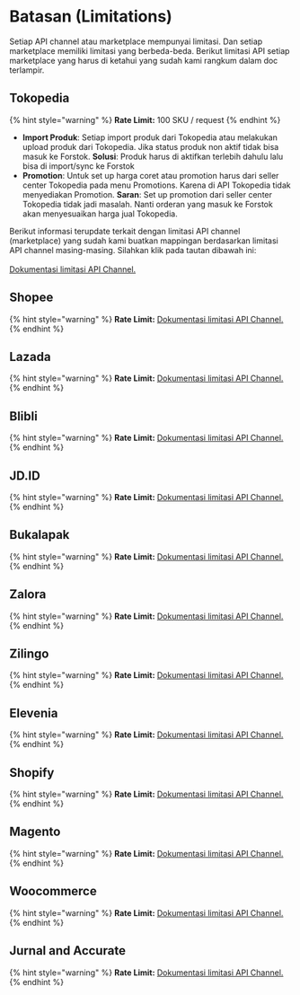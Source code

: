 # Batasan (Limitations)

Setiap API channel atau marketplace mempunyai limitasi. Dan setiap marketplace memiliki limitasi yang berbeda-beda. Berikut limitasi API setiap marketplace yang harus di ketahui yang sudah kami rangkum dalam doc terlampir.

## Tokopedia

{% hint style="warning" %}
**Rate Limit:** 100 SKU / request
{% endhint %}

* **Import Produk**: Setiap import produk dari Tokopedia atau melakukan upload produk dari Tokopedia. Jika status produk non aktif tidak bisa masuk ke Forstok.  **Solusi**: Produk harus di aktifkan terlebih dahulu lalu bisa di import/sync ke Forstok
* **Promotion**: Untuk set up harga coret atau promotion harus dari seller center Tokopedia pada menu Promotions. Karena di API Tokopedia tidak menyediakan Promotion. **Saran**: Set up promotion dari seller center Tokopedia tidak jadi masalah. Nanti orderan yang masuk ke Forstok akan menyesuaikan harga jual Tokopedia.

Berikut informasi terupdate terkait dengan limitasi API channel (marketplace) yang sudah kami buatkan mappingan berdasarkan limitasi API channel masing-masing. Silahkan klik pada tautan dibawah ini:\
\
[Dokumentasi limitasi API Channel.](https://docs.google.com/spreadsheets/d/1N38sX9c57xPJ5o\_2T8Qv8cr41tuHhO\_L1I2T0QHjCiI/edit#gid=107739805)

## Shopee

{% hint style="warning" %}
**Rate Limit:** [Dokumentasi limitasi API Channel.](https://docs.google.com/spreadsheets/d/1N38sX9c57xPJ5o\_2T8Qv8cr41tuHhO\_L1I2T0QHjCiI/edit#gid=107739805)
{% endhint %}

## Lazada

{% hint style="warning" %}
**Rate Limit:** [Dokumentasi limitasi API Channel.](https://docs.google.com/spreadsheets/d/1N38sX9c57xPJ5o\_2T8Qv8cr41tuHhO\_L1I2T0QHjCiI/edit#gid=107739805)
{% endhint %}

## Blibli

{% hint style="warning" %}
**Rate Limit:** [Dokumentasi limitasi API Channel.](https://docs.google.com/spreadsheets/d/1N38sX9c57xPJ5o\_2T8Qv8cr41tuHhO\_L1I2T0QHjCiI/edit#gid=107739805)
{% endhint %}

## JD.ID

{% hint style="warning" %}
**Rate Limit:** [Dokumentasi limitasi API Channel.](https://docs.google.com/spreadsheets/d/1N38sX9c57xPJ5o\_2T8Qv8cr41tuHhO\_L1I2T0QHjCiI/edit#gid=107739805)
{% endhint %}

## Bukalapak

{% hint style="warning" %}
**Rate Limit:** [Dokumentasi limitasi API Channel.](https://docs.google.com/spreadsheets/d/1N38sX9c57xPJ5o\_2T8Qv8cr41tuHhO\_L1I2T0QHjCiI/edit#gid=107739805)
{% endhint %}

## Zalora

{% hint style="warning" %}
**Rate Limit:** [Dokumentasi limitasi API Channel.](https://docs.google.com/spreadsheets/d/1N38sX9c57xPJ5o\_2T8Qv8cr41tuHhO\_L1I2T0QHjCiI/edit#gid=107739805)
{% endhint %}

## Zilingo

{% hint style="warning" %}
**Rate Limit:** [Dokumentasi limitasi API Channel.](https://docs.google.com/spreadsheets/d/1N38sX9c57xPJ5o\_2T8Qv8cr41tuHhO\_L1I2T0QHjCiI/edit#gid=107739805)
{% endhint %}

## Elevenia

{% hint style="warning" %}
**Rate Limit:** [Dokumentasi limitasi API Channel.](https://docs.google.com/spreadsheets/d/1N38sX9c57xPJ5o\_2T8Qv8cr41tuHhO\_L1I2T0QHjCiI/edit#gid=107739805)
{% endhint %}

## Shopify

{% hint style="warning" %}
**Rate Limit:** [Dokumentasi limitasi API Channel.](https://docs.google.com/spreadsheets/d/1N38sX9c57xPJ5o\_2T8Qv8cr41tuHhO\_L1I2T0QHjCiI/edit#gid=107739805)
{% endhint %}

## Magento

{% hint style="warning" %}
**Rate Limit:** [Dokumentasi limitasi API Channel.](https://docs.google.com/spreadsheets/d/1N38sX9c57xPJ5o\_2T8Qv8cr41tuHhO\_L1I2T0QHjCiI/edit#gid=107739805)
{% endhint %}

## Woocommerce

{% hint style="warning" %}
**Rate Limit:** [Dokumentasi limitasi API Channel.](https://docs.google.com/spreadsheets/d/1N38sX9c57xPJ5o\_2T8Qv8cr41tuHhO\_L1I2T0QHjCiI/edit#gid=107739805)
{% endhint %}

## Jurnal and Accurate

{% hint style="warning" %}
**Rate Limit:** [Dokumentasi limitasi API Channel.](https://docs.google.com/spreadsheets/d/1N38sX9c57xPJ5o\_2T8Qv8cr41tuHhO\_L1I2T0QHjCiI/edit#gid=107739805)
{% endhint %}
